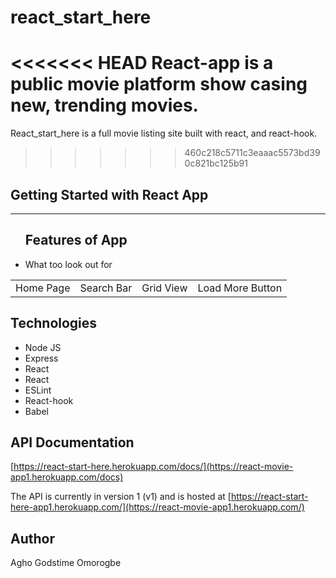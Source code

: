 # react_start_here
<<<<<<< HEAD
React-app is a public movie platform show casing new, trending movies.
=======
React_start_here is a full movie listing site built with react, and react-hook.
>>>>>>> 460c218c5711c3eaaac5573bd390c821bc125b91

<h2>Getting Started with React App</h2>

<hr>

<table>
<ul>
  <h2>Features of App</h2>
  <li>What too look out for</li>
  <td>Home Page</td>
  <td>Search Bar</td>
  <td>Grid View</td>
  <td>Load More Button</td>
  </tr>
</ul>
</table>


## Technologies

- Node JS
- Express
- React
- React
- ESLint
- React-hook
- Babel


## API Documentation

[https://react-start-here.herokuapp.com/docs/](https://react-movie-app1.herokuapp.com/docs)

The API is currently in version 1 (v1) and is hosted at
[https://react-start-here-app1.herokuapp.com/](https://react-movie-app1.herokuapp.com/)

## Author

Agho Godstime Omorogbe
